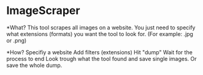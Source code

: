 # ImageScraper
*What?
This tool scrapes all images on a website.
You just need to specify what extensions (formats) you want
the tool to look for.
(For example: .jpg or .png)

*How?
Specifiy a website
Add filters (extensions)
Hit "dump"
Wait for the process to end
Look trough what the tool found and save single images.
Or save the whole dump.


